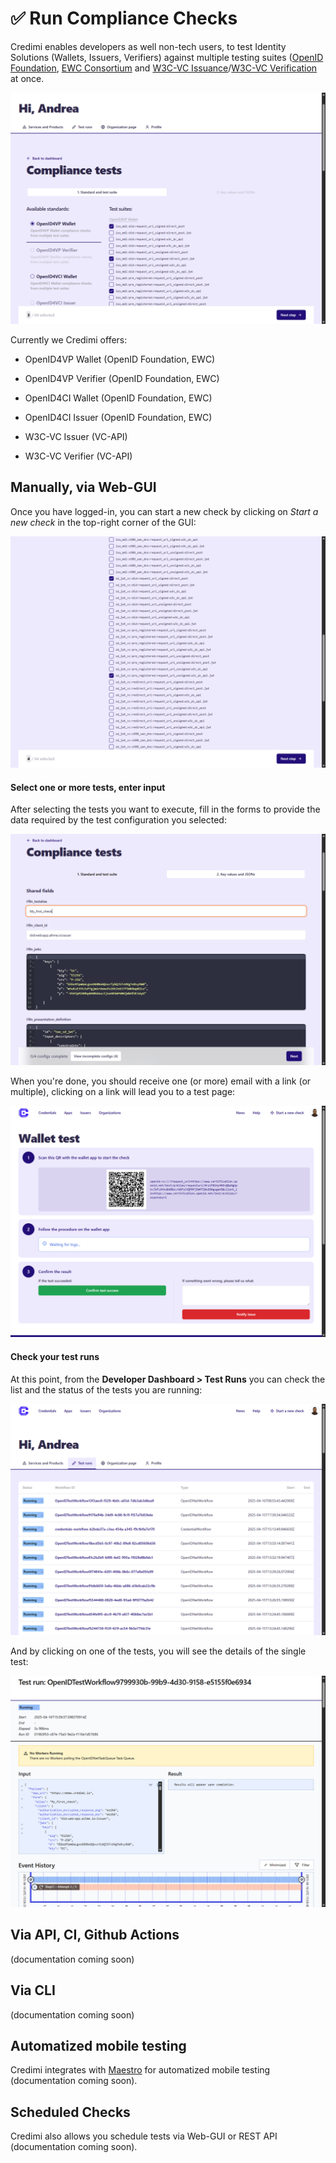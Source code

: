 # ✅ Run Compliance Checks

Credimi enables developers as well non-tech users, to test Identity Solutions (Wallets, Issuers, Verifiers) against multiple testing suites ([OpenID Foundation](https://staging.certification.openid.net/), [EWC Consortium](https://github.com/EWC-consortium/ewc-wallet-conformance-backend) and [W3C-VC Issuance](https://github.com/w3c-ccg/vc-api-issuer-test-suite)/[W3C-VC Verification](https://github.com/w3c-ccg/vc-api-verifier-test-suite) at once. 

![credimiChecksSelectTests2](./images/credimiChecksSelectTests2.png)


Currently we Credimi offers: 

- OpenID4VP Wallet (OpenID Foundation, EWC)
- OpenID4VP Verifier (OpenID Foundation, EWC)

- OpenID4CI Wallet (OpenID Foundation, EWC)
- OpenID4CI Issuer (OpenID Foundation, EWC) 

- W3C-VC Issuer (VC-API)
- W3C-VC Verifier (VC-API)

## Manually, via Web-GUI 
Once you have logged-in, you can start a new check by clicking on  *Start a new check* in the top-right corner of the GUI:

![credimiChecksSelectTests](./images/credimiChecksSelectTests.png)

#### Select one or more tests, enter input

After selecting the tests you want to execute, fill in the forms to provide the data required by the test configuration you selected:

![credimiChecksGUI](./images/credimiChecksGUI.png)

When you're done, you should receive one (or more) email with a link (or multiple), clicking on a link will lead you to a test page:

![credimiChecksWalletTest](./images/credimiChecksWalletTest.png)

#### Check your test runs

At this point, from the **Developer Dashboard > Test Runs** you can check the list and the status of the tests you are running: 

![credimiWorkflows](./images/credimiWorkflows.png)



And by clicking on one of the tests, you will see the details of the single test: 

![credimiWorkflow2](./images/credimiWorkflow2.png)


## Via API, CI, Github Actions
(documentation coming soon)

## Via CLI
(documentation coming soon)

## Automatized mobile testing
Credimi integrates with [Maestro](https://maestro.dev/) for automatized mobile testing (documentation coming soon).

## Scheduled Checks  
Credimi also allows you schedule tests via Web-GUI or REST API (documentation coming soon).